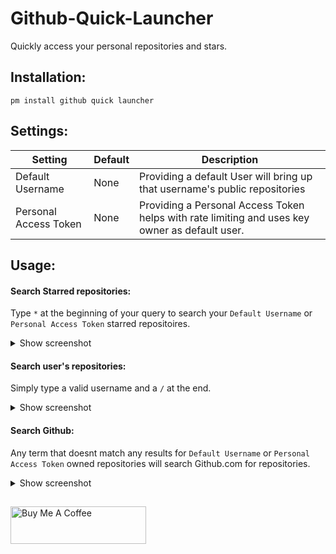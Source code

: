 # Github-Quick-Launcher
Quickly access your personal repositories and stars.

## Installation:
```
pm install github quick launcher
```
## Settings:
| Setting               | Default | Description                                                                                     |
|-----------------------|---------|-------------------------------------------------------------------------------------------------|
| Default Username      | None    | Providing a default User will bring up that username's public repositories                      |
| Personal Access Token | None    | Providing a Personal Access Token helps with rate limiting and uses key owner as default user.  |
## Usage:
#### Search Starred repositories:
Type `*` at the beginning of your query to search your `Default Username` or `Personal Access Token` starred repositoires.
<details>
<summary>Show screenshot</summary>

![image](https://user-images.githubusercontent.com/535299/149843292-19020885-b0dc-4893-934e-6ed6cc9ac718.png)
</details>


#### Search user's repositories:
Simply type a valid username and a `/` at the end.
<details>
<summary>Show screenshot</summary>

![image](https://user-images.githubusercontent.com/535299/149842782-6339fcd5-e8d6-404b-bb7d-9234a1f6361b.png)
</details>

#### Search Github:
Any term that doesnt match any results for `Default Username` or `Personal Access Token` owned repositories will search Github.com for repositories.
<details>
<summary>Show screenshot</summary>

![image](https://user-images.githubusercontent.com/535299/149843104-7582f94b-5a39-47fa-a62b-e95279b24d58.png)
</details>



##
<a href="https://www.buymeacoffee.com/garulf" target="_blank"><img src="https://cdn.buymeacoffee.com/buttons/v2/default-yellow.png" alt="Buy Me A Coffee" style="height: 60px !important;width: 217px !important;" ></a>
